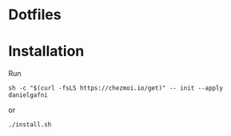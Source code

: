 # Dotfiles

# Installation

Run 

```shell
sh -c "$(curl -fsLS https://chezmoi.io/get)" -- init --apply danielgafni
```
or
```shell
./install.sh
```
